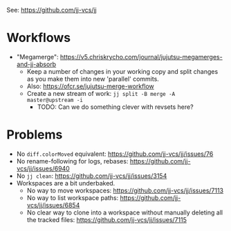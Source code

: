 See: <https://github.com/jj-vcs/jj>

# Workflows

- "Megamerge": <https://v5.chriskrycho.com/journal/jujutsu-megamerges-and-jj-absorb>
  - Keep a number of changes in your working copy and split changes as you make
    them into new 'parallel' commits.
  - Also: <https://ofcr.se/jujutsu-merge-workflow>
  - Create a new stream of work: `jj split -B merge -A master@upstream -i`
    - TODO: Can we do something clever with revsets here?

# Problems

- No `diff.colorMoved` equivalent: <https://github.com/jj-vcs/jj/issues/76>
- No rename-following for logs, rebases: <https://github.com/jj-vcs/jj/issues/6940>
- No `jj clean`: <https://github.com/jj-vcs/jj/issues/3154>
- Workspaces are a bit underbaked.
  - No way to move workspaces: <https://github.com/jj-vcs/jj/issues/7113>
  - No way to list workspace paths: <https://github.com/jj-vcs/jj/issues/6854>
  - No clear way to clone into a workspace without manually deleting all the
    tracked files: <https://github.com/jj-vcs/jj/issues/7115>
